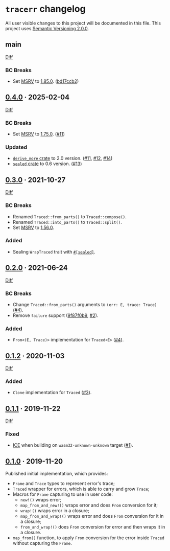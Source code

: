 `tracerr` changelog
===================

All user visible changes to this project will be documented in this file. This project uses [Semantic Versioning 2.0.0].




## main

[Diff](https://github.com/instrumentisto/tracerr-rs/compare/v0.4.0...main)

### BC Breaks

- Set [MSRV] to [1.85.0](https://blog.rust-lang.org/2025/02/20/Rust-1.85.0.html). ([bd17ccb2])

[bd17ccb2]: https://github.com/instrumentisto/tracerr-rs/commit/bd17ccb23ee90ff81900d51ca86d7056f96a7f81




## [0.4.0] · 2025-02-04
[0.4.0]: https://github.com/instrumentisto/tracerr-rs/tree/v0.4.0

[Diff](https://github.com/instrumentisto/tracerr-rs/compare/v0.3.0...v0.4.0)

### BC Breaks

- Set [MSRV] to [1.75.0](https://blog.rust-lang.org/2023/12/28/Rust-1.75.0.html). ([#11])

### Updated

- [`derive_more` crate] to 2.0 version. ([#11], [#12], [#14])
- [`sealed` crate] to 0.6 version. ([#13])

[#11]: https://github.com/instrumentisto/tracerr-rs/pull/11
[#12]: https://github.com/instrumentisto/tracerr-rs/pull/12
[#13]: https://github.com/instrumentisto/tracerr-rs/pull/13
[#14]: https://github.com/instrumentisto/tracerr-rs/pull/14




## [0.3.0] · 2021-10-27
[0.3.0]: https://github.com/instrumentisto/tracerr-rs/tree/v0.3.0

[Diff](https://github.com/instrumentisto/tracerr-rs/compare/v0.2.0...v0.3.0)

### BC Breaks

- Renamed `Traced::from_parts()` to `Traced::compose()`.
- Renamed `Traced::into_parts()` to `Traced::split()`.
- Set [MSRV] to [1.56.0](https://blog.rust-lang.org/2021/10/21/Rust-1.56.0.html).

### Added

- Sealing `WrapTraced` trait with [`#[sealed]`](https://docs.rs/sealed).




## [0.2.0] · 2021-06-24
[0.2.0]: https://github.com/instrumentisto/tracerr-rs/tree/v0.2.0

[Diff](https://github.com/instrumentisto/tracerr-rs/compare/v0.1.2...v0.2.0)

### BC Breaks

- Change `Traced::from_parts()` arguments to `(err: E, trace: Trace)` ([#4]).
- Remove `failure` support ([9f87f0b9], [#2]).

### Added

- `From<(E, Trace)>` implementation for `Traced<E>` ([#4]).

[#2]: https://github.com/instrumentisto/tracerr-rs/pull/2
[#4]: https://github.com/instrumentisto/tracerr-rs/pull/4
[9f87f0b9]: https://github.com/instrumentisto/tracerr-rs/commit/9f87f0b9ff6565d02c28fe1a2a8a34927bb447c6




## [0.1.2] · 2020-11-03
[0.1.2]: https://github.com/instrumentisto/tracerr-rs/tree/v0.1.2

[Diff](https://github.com/instrumentisto/tracerr-rs/compare/v0.1.1...v0.1.2)

### Added

- `Clone` implementation for `Traced` ([#3](https://github.com/instrumentisto/tracerr-rs/pull/3)).




## [0.1.1] · 2019-11-22
[0.1.1]: https://github.com/instrumentisto/tracerr-rs/tree/v0.1.1

[Diff](https://github.com/instrumentisto/tracerr-rs/compare/v0.1.0...v0.1.1)

### Fixed

- [ICE](https://github.com/rust-lang/rust/issues/64450) when building on `wasm32-unknown-unknown` target ([#1]).

[#1]: https://github.com/instrumentisto/tracerr-rs/pull/1




## [0.1.0] · 2019-11-20
[0.1.0]: https://github.com/instrumentisto/tracerr-rs/tree/v0.1.0

Published initial implementation, which provides:
- `Frame` and `Trace` types to represent error's trace;
- `Traced` wrapper for errors, which is able to carry and grow `Trace`;
- Macros for `Frame` capturing to use in user code:
    - `new!()` wraps error;
    - `map_from_and_new!()` wraps error and does `From` conversion for it;
    - `wrap!()` wraps error in a closure;
    - `map_from_and_wrap!()` wraps error and does `From` conversion for it in a closure;
    - `from_and_wrap!()` does `From` conversion for error and then wraps it in a closure.
- `map_from()` function, to apply `From` conversion for the error inside `Traced` without capturing the `Frame`.




[`derive_more` crate]: https://docs.rs/derive_more
[`sealed` crate]: https://docs.rs/sealed
[MSRV]: https://doc.rust-lang.org/cargo/reference/manifest.html#the-rust-version-field
[Semantic Versioning 2.0.0]: https://semver.org
